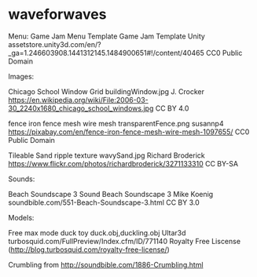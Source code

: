 # waveforwaves

Menu:
Game Jam Menu Template
Game Jam Template
Unity
assetstore.unity3d.com/en/?_ga=1.246603908.1441312145.1484900651#!/content/40465
CC0 Public Domain

Images:

Chicago School Window Grid
buildingWindow.jpg
J. Crocker
https://en.wikipedia.org/wiki/File:2006-03-30_2240x1680_chicago_school_windows.jpg
CC BY 4.0


fence iron fence mesh wire mesh
transparentFence.png
susannp4
https://pixabay.com/en/fence-iron-fence-mesh-wire-mesh-1097655/
CC0 Public Domain


Tileable Sand ripple texture
wavySand.jpg
Richard Broderick
https://www.flickr.com/photos/richardbroderick/3271133310
CC BY-SA

Sounds:

Beach Soundscape 3 Sound
Beach Soundscape 3
Mike Koenig
soundbible.com/551-Beach-Soundscape-3.html
CC BY 3.0

Models:

Free max mode duck toy
duck.obj,duckling.obj
Ultar3d
turbosquid.com/FullPreview/Index.cfm/ID/771140
Royalty Free Liscense (http://blog.turbosquid.com/royalty-free-license/)






Crumbling from http://soundbible.com/1886-Crumbling.html